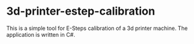 # 3d-printer-estep-calibration

This is a simple tool for  E-Steps calibration of a 3d printer machine. The application is written in C#.
